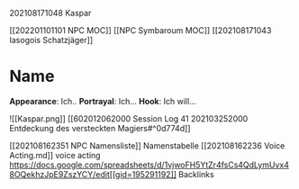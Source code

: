202108171048 Kaspar

[[202201101101 NPC MOC]] [[NPC Symbaroum MOC]] [[202108171043 Iasogois Schatzjäger]]

# Name
**Appearance**: Ich..
**Portrayal**: Ich...
**Hook**: Ich will...

![[Kaspar.png]]
[[602012062000 Session Log 41 202103252000 Entdeckung des versteckten Magiers#^0d774d]]

[[202108162351 NPC Namensliste]] Namenstabelle
[[202108162236 Voice Acting.md]] voice acting
https://docs.google.com/spreadsheets/d/1vjwoFH5YtZr4fsCs4QdLymUvx48OQekhzJpE9ZszYCY/edit[[gid=195291192]]
Backlinks
